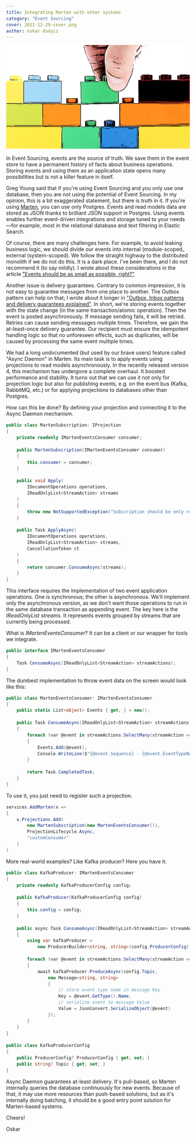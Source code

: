 ```yaml
---
title: Integrating Marten with other systems
category: "Event Sourcing"
cover: 2021-12-29-cover.png
author: oskar dudycz
---
```


![cover](2021-12-29-cover.png)

In Event Sourcing, events are the source of truth. We save them in the event store to have a permanent history of facts about business operations. Storing events and using them as an application state opens many possibilities but is not a killer feature in itself.

Greg Young said that if you're using Event Sourcing and you only use one database, then you are not using the potential of Event Sourcing. In my opinion, this is a bit exaggerated statement, but there is truth in it. If you're using [Marten](https://martendb.io/), you can use only Postgres. Events and read models data are stored as JSON thanks to brilliant JSON support in Postgres. Using events enables further event-driven integrations and storage tuned to your needs—for example, most in the relational database and text filtering in Elastic Search.

Of course, there are many challenges here. For example, to avoid leaking business logic, we should divide our events into internal (module-scoped_ external (system-scoped). We follow the straight highway to the distributed monolith if we do not do this. It is a dark place. I've been there, and I do not recommend it (to say mildly). I wrote about these considerations in the article ["Events should be as small as possible, right?"](/en/events_should_be_as_small_as_possible/).

Another issue is delivery guarantees. Contrary to common impression, it is not easy to guarantee messages from one place to another. The Outbox pattern can help on that; I wrote about it longer in ["Outbox, Inbox patterns and delivery guarantees explained"](/en/outbox_inbox_patterns_and_delivery_guarantees_explained/). In short, we're storing events together with the state change (in the same transaction/atomic operation). Then the event is posted asynchronously. If message sending fails, it will be retried. Retries can cause sending messages multiple times. Therefore, we gain the at-least-once delivery guarantee. Our recipient must ensure the idempotent handling logic so that no unforeseen effects, such as duplicates, will be caused by processing the same event multiple times.

We had a long undocumented (but used by our brave users) feature called "Async Daemon" in Marten. Its main task is to apply events using projections to read models asynchronously. In the recently released version 4, this mechanism has undergone a complete overhaul. It boosted performance and stability. It turns out that we can use it not only for projection logic but also for publishing events, e.g. on the event bus (Kafka, RabbitMQ, etc.) or for applying projections to databases other than Postgres.

How can this be done? By defining your projection and connecting it to the Async Daemon mechanism.

```csharp
public class MartenSubscription: IProjection
{
    private readonly IMartenEventsConsumer consumer;

    public MartenSubscription(IMartenEventsConsumer consumer)
    {
        this.consumer = consumer;
    }

    public void Apply(
        IDocumentOperations operations,
        IReadOnlyList<StreamAction> streams
    )
    {
        throw new NotSupportedException("Subscription should be only run asynchronously");
    }

    public Task ApplyAsync(
        IDocumentOperations operations,
        IReadOnlyList<StreamAction> streams,
        CancellationToken ct
    )
    {
        return consumer.ConsumeAsync(streams);
    }
}
```

This interface requires the implementation of two event application operations. One is synchronous; the other is asynchronous. We'll implement only the asynchronous version, as we don't want those operations to run in the same database transaction as appending event. The key here is the _IReadOnlyList <StreamAction> streams_. It represents events grouped by streams that are currently being processed.

What is _IMartenEventsConsumer_? It can be a client or our wrapper for tools we integrate.

```csharp
public interface IMartenEventsConsumer
{
    Task ConsumeAsync(IReadOnlyList<StreamAction> streamActions);
}
```

The dumbest implementation to throw event data on the screen would look like this:

```csharp
public class MartenEventsConsumer: IMartenEventsConsumer
{
    public static List<object> Events { get; } = new();

    public Task ConsumeAsync(IReadOnlyList<StreamAction> streamActions)
    {
        foreach (var @event in streamActions.SelectMany(streamAction => streamAction.Events))
        {
            Events.Add(@event);
            Console.WriteLine($"{@event.Sequence} - {@event.EventTypeName}");
        }

        return Task.CompletedTask;
    }
}
```

To use it, you just need to register such a projection.

```csharp
services.AddMarten(x =>
{
    x.Projections.Add(
        new MartenSubscription(new MartenEventsConsumer()),
        ProjectionLifecycle.Async,
        "customConsumer"
    )
)
```

More real-world examples? Like Kafka producer? Here you have it:

```csharp
public class KafkaProducer: IMartenEventsConsumer
{
    private readonly KafkaProducerConfig config;

    public KafkaProducer(KafkaProducerConfig config)
    {
        this.config = config;
    }

    public async Task ConsumeAsync(IReadOnlyList<StreamAction> streamActions)
    {
        using var kafkaProducer =
            new ProducerBuilder<string, string>(config.ProducerConfig).Build();

        foreach (var @event in streamActions.SelectMany(streamAction => streamAction.Events))
        {
            await kafkaProducer.ProduceAsync(config.Topic,
                new Message<string, string>
                {
                    // store event type name in message Key
                    Key = @event.GetType().Name,
                    // serialize event to message Value
                    Value = JsonConvert.SerializeObject(@event)
                });
        }
    }
}

public class KafkaProducerConfig
{
    public ProducerConfig? ProducerConfig { get; set; }
    public string? Topic { get; set; }
}
```

Async Daemon guarantees at-least delivery. It's pull-based, so Marten internally queries the database continuously for new events. Because of that, it may use more resources than push-based solutions, but as it's internally doing batching, it should be a good entry point solution for Marten-based systems.

Cheers!

Oskar